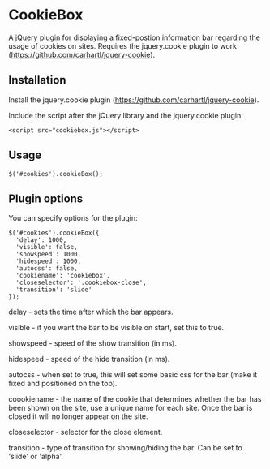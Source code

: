CookieBox
=========

A jQuery plugin for displaying a fixed-postion information bar regarding the usage of cookies on sites. Requires the jquery.cookie plugin to work (https://github.com/carhartl/jquery-cookie).

## Installation

Install the jquery.cookie plugin (https://github.com/carhartl/jquery-cookie).

Include the script after the jQuery library and the jquery.cookie plugin:

	<script src="cookiebox.js"></script>

## Usage

    $('#cookies').cookieBox();
    
    
## Plugin options    
    
You can specify options for the plugin:

    $('#cookies').cookieBox({
      'delay': 1000,
      'visible': false,
      'showspeed': 1000,
      'hidespeed': 1000,
      'autocss': false,
      'cookiename': 'cookiebox',
      'closeselector': '.cookiebox-close',
	  'transition': 'slide'
    });

delay - sets the time after which the bar appears.

visible - if you want the bar to be visible on start, set this to true.

showspeed - speed of the show transition (in ms).

hidespeed - speed of the hide transition (in ms).

autocss - when set to true, this will set some basic css for the bar (make it fixed and positioned on the top).

coookiename - the name of the cookie that determines whether the bar has been shown on the site, use a unique name for
each site. Once the bar is closed it will no longer appear on the site.

closeselector - selector for the close element.

transition - type of transition for showing/hiding the bar. Can be set to 'slide' or 'alpha'.